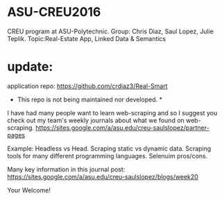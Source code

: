 # ASU-CREU2016
CREU program at ASU-Polytechnic. 
Group: Chris Diaz, Saul Lopez, Julie Teplik. 
Topic:Real-Estate App, Linked Data & Semantics

# update:

application repo: https://github.com/crdiaz3/Real-Smart

* This repo is not being maintained nor developed. *

I have had many people want to learn web-scraping and so I suggest you check out my team's weekly journals about what we found on web-scraping. https://sites.google.com/a/asu.edu/creu-saulslopez/partner-pages

Example: Headless vs Head. Scraping static vs dynamic data. Scraping tools for many different programming languages. Selenuim pros/cons. 

Many key information in this journal post: https://sites.google.com/a/asu.edu/creu-saulslopez/blogs/week20

Your Welcome!
